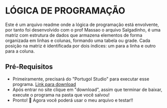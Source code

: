 # LÓGICA DE PROGRAMAÇÃO

Este é um arquivo readme onde a lógica de programação está envolvente, por tanto foi desenvolvido com o prof Massao o arquivo Salgadinho, é uma matriz com  estrutura de dados que armazena elementos de forma organizada em linhas e colunas, formando uma tabela ou grade. Cada posição na matriz é identificada por dois índices: um para a linha e outro para a coluna.

## Pré-Requisitos

- Primeiramente, precisará do "Portugol Studio" para executar esse programa. [Link para download](https://univali-lite.github.io/Portugol-Studio/)
- Após entrar no site clique em "download", assim que terminar de baixar, execute o programa na pasta que você salvou!
- Pronto! 🤩 Agora você poderá usar o meu arquivo e testar!!